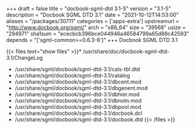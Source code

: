 +++
draft = false
title = "docbook-sgml-dtd 3.1-5"
version = "3.1-5"
description = "Docbook SGML DTD 3.1"
date = "2021-10-12T14:53:00"
aliases = "/packages/30711"
categories = ['apps-extra']
upstreamurl = "http://www.docbook.org/sgml/"
arch = "x86_64"
size = "39568"
usize = "294971"
sha1sum = "ececbcb396bce044946a46584799a65d88c42593"
depends = "['sgml-common>=0.6.3-6']"
+++
Docbook SGML DTD 3.1

{{< files text="show files" >}}* /usr/share/doc/docbook-sgml-dtd-3.1/ChangeLog
* /usr/share/sgml/docbook/sgml-dtd-3.1/cals-tbl.dtd
* /usr/share/sgml/docbook/sgml-dtd-3.1/catalog
* /usr/share/sgml/docbook/sgml-dtd-3.1/dbcent.mod
* /usr/share/sgml/docbook/sgml-dtd-3.1/dbgenent.mod
* /usr/share/sgml/docbook/sgml-dtd-3.1/dbhier.mod
* /usr/share/sgml/docbook/sgml-dtd-3.1/dbnotn.mod
* /usr/share/sgml/docbook/sgml-dtd-3.1/dbpool.mod
* /usr/share/sgml/docbook/sgml-dtd-3.1/docbook.dcl
* /usr/share/sgml/docbook/sgml-dtd-3.1/docbook.dtd
{{< /files >}}